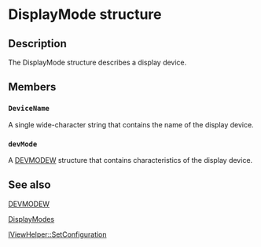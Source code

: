 # DisplayMode structure

## Description

The DisplayMode structure describes a display device.

## Members

### `DeviceName`

A single wide-character string that contains the name of the display device.

### `devMode`

A [DEVMODEW](https://learn.microsoft.com/windows/win32/api/wingdi/ns-wingdi-devmodew) structure that contains characteristics of the display device.

## See also

[DEVMODEW](https://learn.microsoft.com/windows/win32/api/wingdi/ns-wingdi-devmodew)

[DisplayModes](https://learn.microsoft.com/windows/desktop/api/cloneviewhelper/ns-cloneviewhelper-displaymodes)

[IViewHelper::SetConfiguration](https://learn.microsoft.com/previous-versions/windows/hardware/drivers/ff568176(v=vs.85))